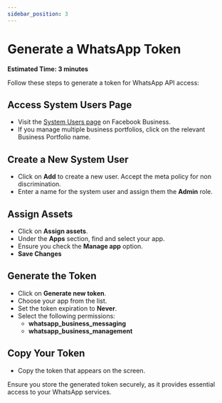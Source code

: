 ```yaml
---
sidebar_position: 3
---
```


# Generate a WhatsApp Token
**Estimated Time: 3 minutes**

Follow these steps to generate a token for WhatsApp API access:

## Access System Users Page
   - Visit the [System Users page](https://business.facebook.com/settings/system-users) on Facebook Business.
   - If you manage multiple business portfolios, click on the relevant Business Portfolio name.

## Create a New System User
   - Click on **Add** to create a new user. Accept the meta policy for non discrimination.
   - Enter a name for the system user and assign them the **Admin** role.

## Assign Assets
   - Click on **Assign assets**.
   - Under the **Apps** section, find and select your app.
   - Ensure you check the **Manage app** option.
   - **Save Changes**

## Generate the Token
   - Click on **Generate new token**.
   - Choose your app from the list.
   - Set the token expiration to **Never**.
   - Select the following permissions:
     - **whatsapp_business_messaging**
     - **whatsapp_business_management**

## Copy Your Token
   - Copy the token that appears on the screen.

Ensure you store the generated token securely, as it provides essential access to your WhatsApp services.
